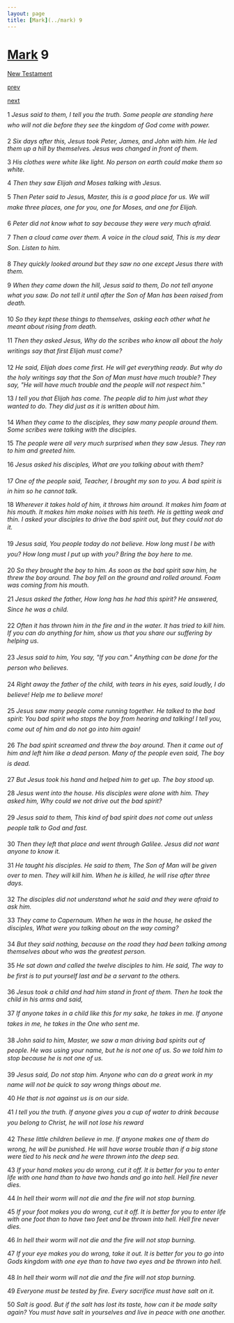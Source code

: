 ```yaml
---
layout: page
title: [Mark](../mark) 9
---
```


# [Mark](../mark) 9

[New Testament](/new-testament)


[prev](mark-8.html)


[next](mark-10.html)

1 _Jesus said to them, I tell you the truth. Some people are standing here who will not die before they see the kingdom of God come with power._

2 _Six days after this, Jesus took Peter, James, and John with him. He led them up a hill by themselves. Jesus was changed in front of them._

3 _His clothes were white like light. No person on earth could make them so white._

4 _Then they saw Elijah and Moses talking with Jesus._

5 _Then Peter said to Jesus, Master, this is a good place for us. We will make three places,  one for you, one for Moses, and one for Elijah._

6 _Peter did not know what to say because they were very much afraid._

7 _Then a cloud came over them. A voice in the cloud said, This is my dear Son. Listen to him._

8 _They quickly looked around but they saw no one except Jesus there with them._

9 _When they came down the hill, Jesus said to them, Do not tell anyone what you saw. Do not tell it until after the Son of Man has been raised from death._

10 _So they kept these things to themselves, asking each other what he meant about rising from death._

11 _Then they asked Jesus, Why do the scribes who know all about the holy writings say that first Elijah must come?_

12 _He said, Elijah does come first. He will get everything ready. But why do the holy writings say that the Son of Man must have much trouble? They say, "He will have much trouble and the people will not respect him."_

13 _I tell you that Elijah has come. The people did to him just what they wanted to do. They did just as it is written about him._

14 _When they came to the disciples, they saw many people around them. Some scribes were talking with the disciples._

15 _The people were all very much surprised when they saw Jesus. They ran to him and greeted him._

16 _Jesus asked his disciples, What are you talking about with them?_

17 _One of the people said, Teacher, I brought my son to you. A bad spirit is in him so he cannot talk._

18 _Wherever it takes hold of him, it throws him around. It makes him foam at his mouth. It makes him make noises with his teeth. He is getting weak and thin. I asked your disciples to drive the bad spirit out, but they could not do it._

19 _Jesus said, You people today do not believe. How long must I be with you? How long must I put up with you? Bring the boy here to me._

20 _So they brought the boy to him. As soon as the bad spirit saw him, he threw the boy around. The boy fell on the ground and rolled around. Foam was coming from his mouth._

21 _Jesus asked the father, How long has he had this spirit? He answered, Since he was a child._

22 _Often it has thrown him in the fire and in the water. It has tried to kill him. If you can do anything for him, show us that you share our suffering by helping us._

23 _Jesus said to him, You say, "If you can." Anything can be done for the person who believes._

24 _Right away the father of the child, with tears in his eyes, said loudly, I do believe! Help me to believe more!_

25 _Jesus saw many people come running together. He talked to the bad spirit: You bad spirit who stops the boy from hearing and talking! I tell you, come out of him and do not go into him again!_

26 _The bad spirit screamed and threw the boy around. Then it came out of him and left him like a dead person. Many of the people even said, The boy is dead._

27 _But Jesus took his hand and helped him to get up. The boy stood up._

28 _Jesus went into the house. His disciples were alone with him. They asked him, Why could we not drive out the bad spirit?_

29 _Jesus said to them, This kind of bad spirit does not come out unless people talk to God and fast._

30 _Then they left that place and went through Galilee. Jesus did not want anyone to know it._

31 _He taught his disciples. He said to them, The Son of Man will be given over to men.  They will kill him. When he is killed, he will rise after three days._

32 _The disciples did not understand what he said and they were afraid to ask him._

33 _They came to Capernaum. When he was in the house, he asked the disciples, What were you talking about on the way coming?_

34 _But they said nothing, because on the road they had been talking among themselves about who was the greatest person._

35 _He sat down and called the twelve disciples to him. He said, The way to be first is to put yourself last and be a servant to the others._

36 _Jesus took a child and had him stand in front of them. Then he took the child in his arms and said,_

37 _If anyone takes in a child like this for my sake, he takes in me. If anyone takes in me, he takes in the One who sent me._

38 _John said to him, Master, we saw a man driving bad spirits out of people. He was using your name, but he is not one of us. So we told him to stop because he is not one of us._

39 _Jesus said, Do not stop him. Anyone who can do a great work in my name will not be quick to say wrong things about me._

40 _He that is not against us is on our side._

41 _I tell you the truth. If anyone gives you a cup of water to drink because you belong to Christ, he will not lose his reward_

42 _These little children believe in me. If anyone makes one of them do wrong, he will be punished. He will have worse trouble than if a big stone were tied to his neck and he were thrown into the deep sea._

43 _If your hand makes you do wrong, cut it off. It is better for you to enter life with one hand than to have two hands and go into hell. Hell fire never dies._

44 _In hell their worm will not die and the fire will not stop burning._

45 _If your foot makes you do wrong, cut it off. It is better for you to enter life with one foot than to have two feet and be thrown into hell. Hell fire never dies._

46 _In hell their worm will not die and the fire will not stop burning._

47 _If your eye makes you do wrong, take it out. It is better for you to go into Gods kingdom with one eye than to have two eyes and be thrown into hell._

48 _In hell their worm will not die and the fire will not stop burning._

49 _Everyone must be tested by fire. Every sacrifice must have salt on it._

50 _Salt is good. But if the salt has lost its taste, how can it be made salty again? You must have salt in yourselves and live in peace with one another._

